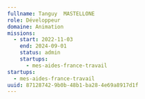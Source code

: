 ```yaml
---
fullname: Tanguy  MASTELLONE
role: Développeur
domaine: Animation
missions:
  - start: 2022-11-03
    end: 2024-09-01
    status: admin
    startups:
      - mes-aides-france-travail
startups:
  - mes-aides-france-travail
uuid: 87128742-9b0b-48b1-ba28-4e69a8917d1f
---
```

